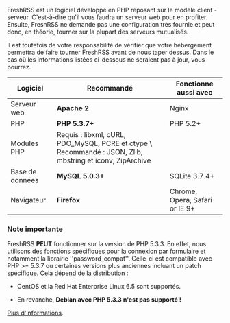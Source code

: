 FreshRSS est un logiciel développé en PHP reposant sur le modèle client - serveur. C'est-à-dire qu'il vous faudra un serveur web pour en profiter. Ensuite, FreshRSS ne demande pas une configuration très fournie et peut donc, en théorie, tourner sur la plupart des serveurs mutualisés.

Il est toutefois de votre responsabilité de vérifier que votre hébergement permettra de faire tourner FreshRSS avant de nous taper dessus. Dans le cas où les informations listées ci-dessous ne seraient pas à jour, vous pourrez.

 | Logiciel         | Recommandé                                                                                                | Fonctionne aussi avec          | 
 | --------         | -----------                                                                                                | ---------------------          | 
 | Serveur web      | **Apache 2**                                                                                               | Nginx                          | 
 | PHP              | **PHP 5.3.7+**                                                                                             | PHP 5.2+                       | 
 | Modules PHP      | Requis : libxml, cURL, PDO_MySQL, PCRE et ctype \\ Recommandé : JSON, Zlib, mbstring et iconv, ZipArchive |                                | 
 | Base de données | **MySQL 5.0.3+**                                                                                           | SQLite 3.7.4+                  | 
 | Navigateur       | **Firefox**                                                                                                | Chrome, Opera, Safari or IE 9+ | 

### Note importante

FreshRSS **PEUT** fonctionner sur la version de PHP 5.3.3. En effet, nous utilisons des fonctions spécifiques pour la connexion par formulaire et notamment la librairie ''password_compat''. Celle-ci est compatible avec PHP >= 5.3.7 ou certaines versions plus anciennes incluant un patch spécifique. Cela dépend de la distribution :


*  CentOS et la Red Hat Enterprise Linux 6.5 sont supportés.

*  En revanche, **Debian avec PHP 5.3.3 n'est pas supporté !**

[Plus d'informations](https///github.com/ircmaxell/password_compat#requirements).


